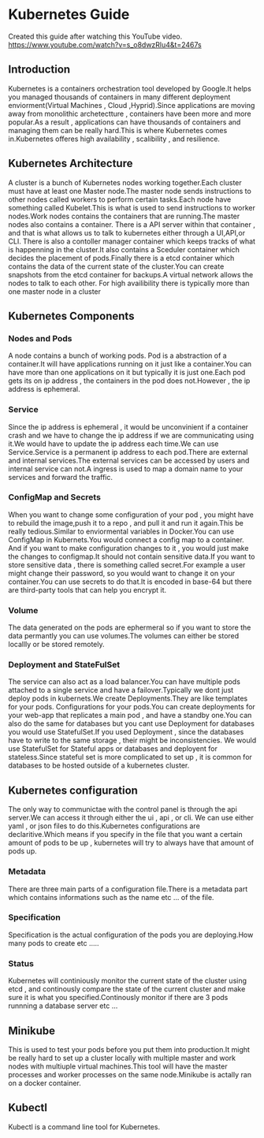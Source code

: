 # Kubernetes Guide
Created this guide after watching this YouTube video. https://www.youtube.com/watch?v=s_o8dwzRlu4&t=2467s

## Introduction
Kubernetes is a containers orchestration tool developed by Google.It helps you managed thousands of containers in many
different deployment enviorment(Virtual Machines , Cloud ,Hyprid).Since applications are moving away from monolithic 
archetectture , containers have been more and more popular.As a result , applications can have thousands of containers 
and managing them can be really hard.This is where Kubernetes comes in.Kubernetes offeres high availability , scalibility , 
and resilience.

## Kubernetes Architecture
A cluster is a bunch of Kubernetes nodes working together.Each cluster must have at least one Master node.The master node sends
instructions to other nodes called workers to perform certain tasks.Each node have something called Kubelet.This is what is used
to send instructions to worker nodes.Work nodes contains the containers that are running.The master nodes also contains a container.
There is a API server within that container , and that is what allows us to talk to kubernetes either through a UI,API,or CLI.
There is also a contoller manager container which keeps tracks of what is happenning in the cluster.It also contains a
Sceduler container which decides the placement of pods.Finally there is a etcd container which contains the data of the current state
of the cluster.You can create snapshots from the etcd container for backups.A virtual network allows the nodes to talk to each other.
For high availibility there is typically more than one master node in a cluster

## Kubernetes Components 

### Nodes and Pods
A node contains a bunch of working pods.
Pod is a abstraction of a container.It will have applications running on it just like a container.You can have more than one applications
on it but typically it is just one.Each pod gets its on ip address , the containers in the pod does not.However , the ip address is ephemeral.

### Service
Since the ip address is ephemeral , it would be unconvinient if a container crash and we have to change the ip address if we are communicating
using it.We would have to update the ip address each time.We can use Service.Service is a permanent ip address to each pod.There are external 
and internal services.The external services can be accessed by users and internal service can not.A ingress is used to map a domain name 
to your services and forward the traffic. 

### ConfigMap and Secrets
When you want to change some configuration of your pod , you might have to rebuild the image,push it to a repo , and pull it and run it again.This
be really tedious.Similar to enviormental variables in Docker.You can use ConfigMap in Kubernets.You would connect a config map to a container.
And if you want to make configuration changes to it , you would just make the changes to configmap.It should not contain sensitive data.If you 
want to store sensitive data , there is something called secret.For example a user might change their password, so you would want to change it on 
your container.You can use secrets to do that.It is encoded in base-64 but there are third-party tools that can help you encrypt it.

### Volume
The data generated on the pods are ephermeral so if you want to store the data permantly you can use volumes.The volumes can either be stored locallly
or be stored remotely.

### Deployment and StateFulSet 
The service can also act as a load balancer.You can have multiple pods attached to a single service and have a failover.Typically 
we dont just deploy pods in kubernets.We create Deployments.They are like templates for your pods. Configurations for your pods.You can
create deployments for your web-app that replicates a main pod , and have a standby one.You can also do the same for databases but 
you cant use Deployment for databases you would use StatefulSet.If you used Deployment , since the databases have to write to the same
storage , their might be inconsistencies. We would use StatefulSet for Stateful apps or databases and deployent for stateless.Since stateful set
is more complicated to set up , it is common for databases to be hosted outside of a kubernetes cluster.


## Kubernetes configuration
The only way to communictae with the control panel is through the api server.We can access it through either the ui , api , or cli.
We can use either yaml , or json files to do this.Kubernetes configurations are declaritive.Which means if you specify in the 
file that you want a certain amount of pods to be up , kubernetes will try to always have that amount of pods up.

### Metadata
There are three main parts of a configuration file.There is a metadata part which contains informations such as the name etc ... of the
file.

### Specification 
Specification is the actual configuration of the pods you are deploying.How many pods to create etc ..... 

### Status 
Kubernetes will continiously monitor the current state of the cluster using etcd , and continously compare the state of the
current cluster and make sure it is what you specified.Continously monitor if there are 3 pods runnning a database server etc ...

## Minikube 
This is used to test your pods before you put them into production.It might be really hard to set up a cluster locally with multiple master
and work nodes with multiuple virtual machines.This tool will have the master processes and worker processes on the same node.Minikube is actally 
ran on a docker container.

## Kubectl 
Kubectl is a command line tool for Kubernetes.





